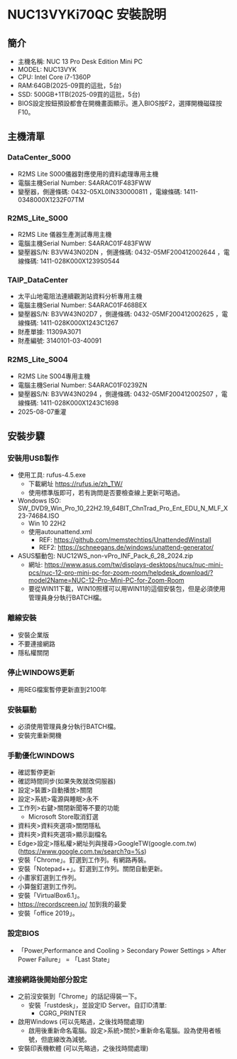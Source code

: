 # NUC13VYKi70QC 安裝說明

## 簡介
+ 主機名稱: NUC 13 Pro Desk Edition Mini PC
+ MODEL: NUC13VYK
+ CPU: Intel Core i7-1360P
+ RAM:64GB(2025-09買的這批，5台)
+ SSD: 500GB+1TB(2025-09買的這批，5台)
+ BIOS設定按鈕預設都會在開機畫面顯示。進入BIOS按F2，選擇開機磁碟按F10。


## 主機清單
### DataCenter_S000
+ R2MS Lite S000儀器對應使用的資料處理專用主機
+ 電腦主機Serial Number: S4ARAC01F483FWW
+ 變壓器，側邊條碼: 0432-05XL0IN330000811 ，電線條碼: 1411-0348000X1232F07TM

### R2MS_Lite_S000
+ R2MS Lite 儀器生產測試專用主機
+ 電腦主機Serial Number: S4ARAC01F483FWW
+ 變壓器S/N: B3VW43N02DN ，側邊條碼: 0432-05MF200412002644 ，電線條碼: 1411-028K000X1239S0544

### TAIP_DataCenter
+ 太平山地電阻法連續觀測站資料分析專用主機
+ 電腦主機Serial Number: S4ARAC01F468BEX
+ 變壓器S/N: B3VW43N02D7 ，側邊條碼: 0432-05MF200412002625 ，電線條碼: 1411-028K000X1243C1267
+ 財產單據: 11309A3071
+ 財產編號: 3140101-03-40091

### R2MS_Lite_S004
+ R2MS Lite S004專用主機
+ 電腦主機Serial Number: S4ARAC01F0239ZN
+ 變壓器S/N: B3VW43N0294 ，側邊條碼: 0432-05MF200412002507 ，電線條碼: 1411-028K000X1243C1698
+ 2025-08-07重灌
  
## 安裝步驟
### 安裝用USB製作
+ 使用工具: rufus-4.5.exe
  + 下載網址 https://rufus.ie/zh_TW/
  + 使用標準版即可，若有詢問是否要檢查線上更新可略過。
+ Wondows ISO: SW_DVD9_Win_Pro_10_22H2.19_64BIT_ChnTrad_Pro_Ent_EDU_N_MLF_X23-74684.ISO
  + Win 10 22H2
  + 使用autounattend.xml
    + REF: https://github.com/memstechtips/UnattendedWinstall
    + REF2: https://schneegans.de/windows/unattend-generator/
+ ASUS驅動包: NUC12WS_non-vPro_INF_Pack_6_28_2024.zip
  + 網址: https://www.asus.com/tw/displays-desktops/nucs/nuc-mini-pcs/nuc-12-pro-mini-pc-for-zoom-room/helpdesk_download/?model2Name=NUC-12-Pro-Mini-PC-for-Zoom-Room
  + 要從WIN11下載，WIN10照樣可以用WIN11的這個安裝包，但是必須使用管理員身分執行BATCH檔。

### 離線安裝
+ 安裝企業版
+ 不要連接網路
+ 隱私權關閉

### 停止WINDOWS更新
+ 用REG檔案暫停更新直到2100年

### 安裝驅動
+ 必須使用管理員身分執行BATCH檔。
+ 安裝完重新開機

### 手動優化WINDOWS
+ 確認暫停更新
+ 確認時間同步(如果失敗就改伺服器)
+ 設定>裝置>自動播放>關閉
+ 設定>系統>電源與睡眠>永不
+ 工作列>右鍵>關閉新聞等不要的功能
  + Microsoft Store取消釘選
+ 資料夾>資料夾選項>關閉隱私
+ 資料夾>資料夾選項>顯示副檔名
+ Edge>設定>隱私權>網址列與搜尋>GoogleTW(google.com.tw)(https://www.google.com.tw/search?q=%s)
+ 安裝「Chrome」。釘選到工作列。有網路再裝。
+ 安裝「Notepad++」。釘選到工作列。關閉自動更新。
+ 小畫家釘選到工作列。
+ 小算盤釘選到工作列。
+ 安裝「VirtualBox6.1」。
+ https://recordscreen.io/ 加到我的最愛
+ 安裝「office 2019」。

### 設定BIOS
+ 「Power,Performance and Cooling > Secondary Power Settings > After Power Failure」 = 「Last State」

### 連接網路後開始部分設定
+ 之前沒安裝到「Chrome」的話記得裝一下。
  + 安裝「rustdesk」，並設定ID Server。自訂ID清單:
    + CGRG_PRINTER
+ 啟用Windows (可以先略過，之後找時間處理)
  + 啟用後重新命名電腦。設定>系統>關於>重新命名電腦。設為使用者帳號，但底線改為減號。
+ 安裝印表機軟體 (可以先略過，之後找時間處理)

